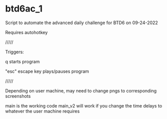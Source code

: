 # btd6ac_1
Script to automate the advanced daily challenge for BTD6 on 09-24-2022

Requires autohotkey

/////

Triggers:

q
  starts program
  
"esc"
  escape key plays/pauses program
  
 /////
 
Depending on user machine, may need to change pngs to corresponding screenshots
 
 main is the working code
 main_v2 will work if you change the time delays to whatever the user machine requires
